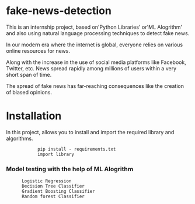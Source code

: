 # fake-news-detection
This is an internship project, based on'Python Libraries' or'ML Alogrithm' and also using natural language processing techniques to detect fake news. 

In our modern era  where the internet is global, everyone relies on various online resources for news.

Along with the increase in the use of social media platforms like Facebook, Twitter, etc. News spread rapidly among millions of users within a very short span of time. 

The spread of fake news has far-reaching consequences like the creation of biased opinions.

# Installation
In this project, allows you to install and import the required library and algorithms.

                pip install - requirements.txt
                import library

###  Model testing with the help of ML Alogrithm

          Logistic Regression
          Decision Tree Classifier
          Gradient Boosting Classifier
          Random forest Classifier

          

